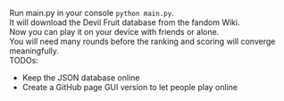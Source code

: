 Run main.py in your console <code>python main.py</code>.<br>
It will download the Devil Fruit database from the fandom Wiki. <br>
Now you can play it on your device with friends or alone. <br>
You will need many rounds before the ranking and scoring will converge meaningfully.<br>
TODOs: 
  - Keep the JSON database online 
  - Create a GitHub page GUI version to let people play online
